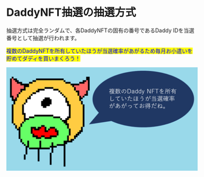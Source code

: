 # DaddyNFT抽選の抽選方式

抽選方式は完全ランダムで、各DaddyNFTの固有の番号であるDaddy IDを当選番号として抽選が行われます。

<mark style="color:blue;">複数のDaddyNFTを所有していたほうが当選確率があがるため毎月お小遣いを貯めてダディを買いまくろう！</mark>

![](../../assets/img2.png)
